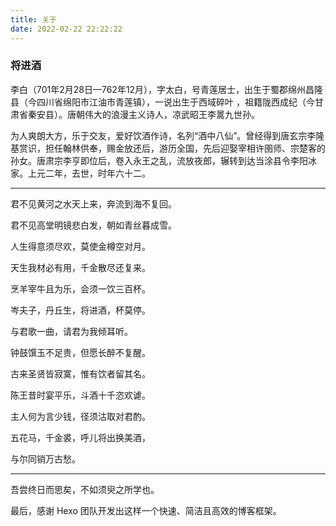 ```yaml
---
title: 关于
date: 2022-02-22 22:22:22
---
```


### 将进酒

李白（701年2月28日—762年12月），字太白，号青莲居士，出生于蜀郡绵州昌隆县（今四川省绵阳市江油市青莲镇），一说出生于西域碎叶 ，祖籍陇西成纪（今甘肃省秦安县）。唐朝伟大的浪漫主义诗人，凉武昭王李暠九世孙。

为人爽朗大方，乐于交友，爱好饮酒作诗，名列“酒中八仙”。曾经得到唐玄宗李隆基赏识，担任翰林供奉，赐金放还后，游历全国，先后迎娶宰相许圉师、宗楚客的孙女。唐肃宗李亨即位后，卷入永王之乱，流放夜郎，辗转到达当涂县令李阳冰家。上元二年，去世，时年六十二。

------

君不见黄河之水天上来，奔流到海不复回。

君不见高堂明镜悲白发，朝如青丝暮成雪。

人生得意须尽欢，莫使金樽空对月。

天生我材必有用，千金散尽还复来。

烹羊宰牛且为乐，会须一饮三百杯。

岑夫子，丹丘生，将进酒，杯莫停。

与君歌一曲，请君为我倾耳听。

钟鼓馔玉不足贵，但愿长醉不复醒。

古来圣贤皆寂寞，惟有饮者留其名。

陈王昔时宴平乐，斗酒十千恣欢谑。

主人何为言少钱，径须沽取对君酌。

五花马，千金裘，呼儿将出换美酒，

与尔同销万古愁。

---

吾尝终日而思矣，不如须臾之所学也。



最后，感谢 Hexo 团队开发出这样一个快速、简洁且高效的博客框架。